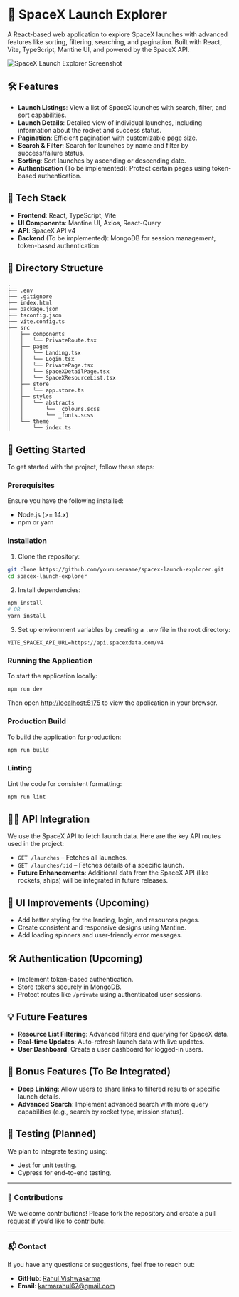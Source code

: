 # 🚀 SpaceX Launch Explorer

A React-based web application to explore SpaceX launches with advanced features like sorting, filtering, searching, and pagination. Built with React, Vite, TypeScript, Mantine UI, and powered by the SpaceX API.

![SpaceX Launch Explorer Screenshot](https://via.placeholder.com/800x400) <!-- Add a relevant screenshot here -->

## 🛠 Features

- **Launch Listings**: View a list of SpaceX launches with search, filter, and sort capabilities.
- **Launch Details**: Detailed view of individual launches, including information about the rocket and success status.
- **Pagination**: Efficient pagination with customizable page size.
- **Search & Filter**: Search for launches by name and filter by success/failure status.
- **Sorting**: Sort launches by ascending or descending date.
- **Authentication** (To be implemented): Protect certain pages using token-based authentication.

## 🎨 Tech Stack

- **Frontend**: React, TypeScript, Vite
- **UI Components**: Mantine UI, Axios, React-Query
- **API**: SpaceX API v4
- **Backend** (To be implemented): MongoDB for session management, token-based authentication

## 📂 Directory Structure

```
.
├── .env
├── .gitignore
├── index.html
├── package.json
├── tsconfig.json
├── vite.config.ts
├── src
│   ├── components
│   │   └── PrivateRoute.tsx
│   ├── pages
│   │   └── Landing.tsx
│   │   └── Login.tsx
│   │   └── PrivatePage.tsx
│   │   └── SpaceXDetailPage.tsx
│   │   └── SpaceXResourceList.tsx
│   ├── store
│   │   └── app.store.ts
│   ├── styles
│   │   └── abstracts
│   │       └── _colours.scss
│   │       └── _fonts.scss
│   └── theme
│       └── index.ts
```

## 🚀 Getting Started

To get started with the project, follow these steps:

### Prerequisites

Ensure you have the following installed:
- Node.js (>= 14.x)
- npm or yarn

### Installation

1. Clone the repository:

```bash
git clone https://github.com/yourusername/spacex-launch-explorer.git
cd spacex-launch-explorer
```

2. Install dependencies:

```bash
npm install
# OR
yarn install
```

3. Set up environment variables by creating a `.env` file in the root directory:

```
VITE_SPACEX_API_URL=https://api.spacexdata.com/v4
```

### Running the Application

To start the application locally:

```bash
npm run dev
```

Then open [http://localhost:5175](http://localhost:5175) to view the application in your browser.

### Production Build

To build the application for production:

```bash
npm run build
```

### Linting

Lint the code for consistent formatting:

```bash
npm run lint
```

## 🧑‍💻 API Integration

We use the SpaceX API to fetch launch data. Here are the key API routes used in the project:

- `GET /launches` – Fetches all launches.
- `GET /launches/:id` – Fetches details of a specific launch.
- **Future Enhancements**: Additional data from the SpaceX API (like rockets, ships) will be integrated in future releases.

## 🎨 UI Improvements (Upcoming)

- Add better styling for the landing, login, and resources pages.
- Create consistent and responsive designs using Mantine.
- Add loading spinners and user-friendly error messages.

## 🛠️ Authentication (Upcoming)

- Implement token-based authentication.
- Store tokens securely in MongoDB.
- Protect routes like `/private` using authenticated user sessions.

## 💡 Future Features

- **Resource List Filtering**: Advanced filters and querying for SpaceX data.
- **Real-time Updates**: Auto-refresh launch data with live updates.
- **User Dashboard**: Create a user dashboard for logged-in users.
  
## 🎯 Bonus Features (To Be Integrated)

- **Deep Linking**: Allow users to share links to filtered results or specific launch details.
- **Advanced Search**: Implement advanced search with more query capabilities (e.g., search by rocket type, mission status).
  
## 🧪 Testing (Planned)

We plan to integrate testing using:
- Jest for unit testing.
- Cypress for end-to-end testing.

---

### 🌟 Contributions

We welcome contributions! Please fork the repository and create a pull request if you’d like to contribute.

---

### 📬 Contact

If you have any questions or suggestions, feel free to reach out:

- **GitHub**: [Rahul Vishwakarma](https://github.com/Rahul-gif-asus)
- **Email**: karmarahul67@gmail.com

